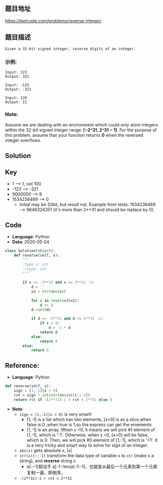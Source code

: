 ## 题目地址
https://leetcode.com/problems/reverse-integer/

## 题目描述
```
Given a 32-bit signed integer, reverse digits of an integer.
```

### 示例:
```
Input: 123
Output: 321

Input: -123
Output: -321

Input: 120
Output: 21
```

### Note:
Assume we are dealing with an environment which could only store integers within the 32-bit signed integer range: **[−2^31,  2^31 − 1]**. 
For the purpose of this problem, assume that your function returns **0** when the reversed integer overflows.


## Solution

## Key
- 1 --> 1, not 100
- -123 --> -321
- 9000000 --> 9
- 1534236469 --> 0 
  - Initial may be 32bit, but result not. Example from tests: 1534236469 --> 9646324351 (it's more than 2**31 and should be replace by 0).
        


## Code
- **Language**: Python
- **Data**: 2020-05-24
```python
class Solution(object):
    def reverse(self, x):
        """
        :type x: int
        :rtype: int
        """
        
        if x >= -2**31 and x <= 2**31 -1:
            d = ''
            x2 = str(abs(x))
            
            for i in reversed(x2):
                d += i
            d =int(d)
            
            if d >= -2**31 and d <= 2**31 -1:
                if x < 0:
                    d = -1 * d
                return d 
            else:
                return 0        
        else:
            return 0
```

## Reference:
- **Language**: Python
``` python
def reverse(self, x):
    sign = [1,-1][x < 0]
    rst = sign * int(str(abs(x))[::-1])
    return rst if -(2**31)-1 < rst < 2**31 else 0
```
- **Note**:
  - ```sign = [1,-1][x < 0]``` is very smart!
    - [1,-1] is a list which has two elements, [x<0] is as a slice,when false is 0 ,when true is 1,so the express can get the emements
    - [1,-1] is an array. When x <0, it means we will pick #1 element of [1,-1], which is '-1'. Otherwise, when x >0, [x<0] will be false, which is 0. Then, we will pick #0 element of [1,-1], which is '+1'. It is a very tricky and smart way to solve for sign of an integer.
  - ```abs(x)``` gets absolute x, |x|
  - ```str(x)[::-1]``` transform the data type of variable x to ```str``` (make x a string), and **reverse** string x
    - a[::-1]相当于 a[-1:-len(a)-1:-1]，也就是从最后一个元素到第一个元素复制一遍，即倒序。
  - ```-(2**31)-1 < rst < 2**31``` 
